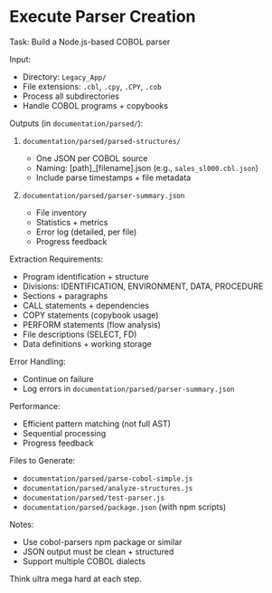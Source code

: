# Execute Parser Creation

Task: Build a Node.js-based COBOL parser

Input:
- Directory: `Legacy_App/`
- File extensions: `.cbl`, `.cpy`, `.CPY`, `.cob`
- Process all subdirectories
- Handle COBOL programs + copybooks

Outputs (in `documentation/parsed/`):

1. `documentation/parsed/parsed-structures/`
   - One JSON per COBOL source
   - Naming: [path]_[filename].json (e.g., `sales_sl000.cbl.json`)
   - Include parse timestamps + file metadata

2. `documentation/parsed/parser-summary.json`
   - File inventory
   - Statistics + metrics
   - Error log (detailed, per file)
   - Progress feedback

Extraction Requirements:
- Program identification + structure
- Divisions: IDENTIFICATION, ENVIRONMENT, DATA, PROCEDURE
- Sections + paragraphs
- CALL statements + dependencies
- COPY statements (copybook usage)
- PERFORM statements (flow analysis)
- File descriptions (SELECT, FD)
- Data definitions + working storage

Error Handling:
- Continue on failure
- Log errors in `documentation/parsed/parser-summary.json`

Performance:
- Efficient pattern matching (not full AST)
- Sequential processing
- Progress feedback

Files to Generate:
- `documentation/parsed/parse-cobol-simple.js`
- `documentation/parsed/analyze-structures.js`
- `documentation/parsed/test-parser.js`
- `documentation/parsed/package.json` (with npm scripts)

Notes:
- Use cobol-parsers npm package or similar
- JSON output must be clean + structured
- Support multiple COBOL dialects

Think ultra mega hard at each step.